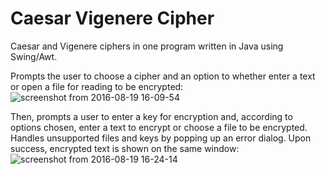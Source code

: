 # Caesar Vigenere Cipher
Caesar and Vigenere ciphers in one program written in Java using Swing/Awt.

Prompts the user to choose a cipher and an option to whether enter a text or open a file for reading to be encrypted:
![screenshot from 2016-08-19 16-09-54](https://cloud.githubusercontent.com/assets/11088666/17814550/56f92cf8-6628-11e6-8ec3-5e4ea6890f77.png)

Then, prompts a user to enter a key for encryption and, according to options chosen, enter a text to encrypt or choose a file to be encrypted. Handles unsupported files and keys by popping up an error dialog. Upon success, encrypted text is shown on the same window: 
![screenshot from 2016-08-19 16-24-14](https://cloud.githubusercontent.com/assets/11088666/17814837/817294b4-6629-11e6-8179-458e6c0bb2c5.png)



